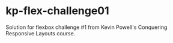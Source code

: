 # kp-flex-challenge01
Solution for flexbox challenge #1 from Kevin Powell's Conquering Responsive Layouts course.